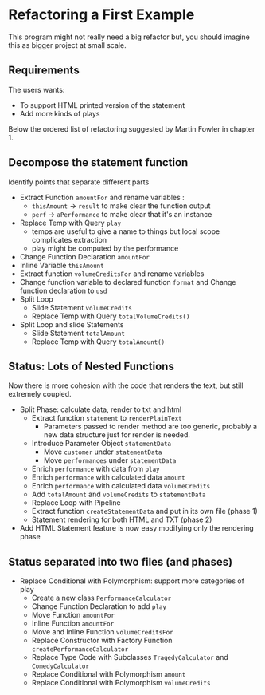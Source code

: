 # Refactoring a First Example

This program might not really need a big refactor but, you should
imagine this as bigger project at small scale.

## Requirements

The users wants:
- To support HTML printed version of the statement
- Add more kinds of plays

Below the ordered list of refactoring suggested by Martin Fowler in chapter 1.

## Decompose the statement function

Identify points that separate different parts

- Extract Function `amountFor` and rename variables :
  - `thisAmount` -> `result` to make clear the function output
  - `perf` -> `aPerformance` to make clear that it's an instance
- Replace Temp with Query `play`
  - temps are useful to give a name to things but local scope complicates extraction
  - play might be computed by the performance
- Change Function Declaration `amountFor`
- Inline Variable `thisAmount`
- Extract function `volumeCreditsFor` and rename variables
- Change function variable to declared function `format` and Change function declaration to `usd`
- Split Loop
  - Slide Statement `volumeCredits`
  - Replace Temp with Query `totalVolumeCredits()`
- Split Loop and slide Statements
  - Slide Statement `totalAmount`
  - Replace Temp with Query `totalAmount()`

## Status: Lots of Nested Functions

Now there is more cohesion with the code that renders the text, but still extremely coupled.

- Split Phase: calculate data, render to txt and html
  - Extract function `statement` to `renderPlainText`
    - Parameters passed to render method are too generic, probably a new data structure just for render is needed.
  - Introduce Parameter Object `statementData`
    - Move `customer` under `statementData`
    - Move `performances` under `statementData`
  - Enrich `performance` with data from `play`
  - Enrich `performance` with calculated data `amount`
  - Enrich `performance` with calculated data `volumeCredits`
  - Add `totalAmount` and `volumeCredits` to `statementData`
  - Replace Loop with Pipeline
  - Extract function `createStatementData` and put in its own file (phase 1)
  - Statement rendering for both HTML and TXT (phase 2)
- Add HTML Statement feature is now easy modifying only the rendering phase

## Status separated into two files (and phases)

- Replace Conditional with Polymorphism: support more categories of play
  - Create a new class `PerformanceCalculator`
  - Change Function Declaration to add `play`
  - Move Function `amountFor`
  - Inline Function `amountFor`
  - Move and Inline Function `volumeCreditsFor`
  - Replace Constructor with Factory Function `createPerformanceCalculator`
  - Replace Type Code with Subclasses `TragedyCalculator` and `ComedyCalculator`
  - Replace Conditional with Polymorphism `amount`
  - Replace Conditional with Polymorphism `volumeCredits`

